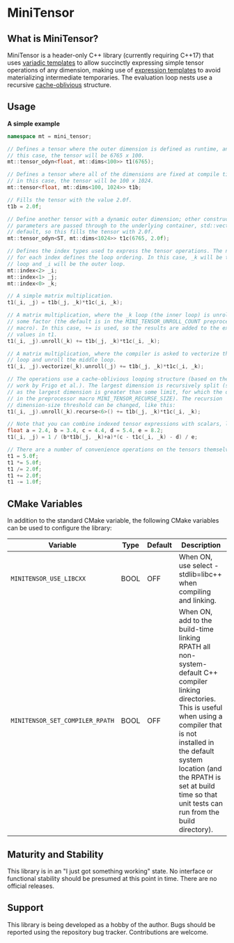# MiniTensor

## What is MiniTensor?

MiniTensor is a header-only C++ library (currently requiring C++17) that uses [variadic templates](https://en.wikipedia.org/wiki/Variadic_template) to allow succinctly expressing simple tensor operations of any dimension, making use of [expression templates](https://en.wikipedia.org/wiki/Expression_templates) to avoid materializing intermediate temporaries. The evaluation loop nests use a recursive [cache-oblivious](https://en.wikipedia.org/wiki/Cache-oblivious_algorithm) structure.

## Usage

**A simple example**
```cpp
namespace mt = mini_tensor;

// Defines a tensor where the outer dimension is defined as runtime, and in
// this case, the tensor will be 6765 x 100.
mt::tensor_odyn<float, mt::dims<100>> t1(6765);

// Defines a tensor where all of the dimensions are fixed at compile time, and
// in this case, the tensor will be 100 x 1024.
mt::tensor<float, mt::dims<100, 1024>> t1b;

// Fills the tensor with the value 2.0f.
t1b = 2.0f;

// Define another tensor with a dynamic outer dimension; other constructor
// parameters are passed through to the underlying container, std::vector by
// default, so this fills the tensor with 2.0f.
mt::tensor_odyn<ST, mt::dims<1024>> t1c(6765, 2.0f);

// Defines the index types used to express the tensor operations. The numbers
// for each index defines the loop ordering. In this case, _k will be the inner
// loop and _i will be the outer loop.
mt::index<2> _i;
mt::index<1> _j;
mt::index<0> _k;

// A simple matrix multiplication.
t1(_i, _j) = t1b(_j, _k)*t1c(_i, _k);

// A matrix multiplication, where the _k loop (the inner loop) is unrolled by
// some factor (the default is in the MINI_TENSOR_UNROLL_COUNT preprocessor
// macro). In this case, += is used, so the results are added to the existing
// values in t1.
t1(_i, _j).unroll(_k) += t1b(_j, _k)*t1c(_i, _k);

// A matrix multiplication, where the compiler is asked to vectorize the inner
// loop and unroll the middle loop.
t1(_i, _j).vectorize(_k).unroll(_j) += t1b(_j, _k)*t1c(_i, _k);

// The operations use a cache-oblivious looping structure (based on the well-known
// work by Frigo et al.). The largest dimension is recursively split (so long
// as the largest dimension is greater than some limit, for which the default is
// in the preprocessor macro MINI_TENSOR_RECURSE_SIZE). The recursion
// dimension-size threshold can be changed, like this:
t1(_i, _j).unroll(_k).recurse<6>() += t1b(_j, _k)*t1c(_i, _k);

// Note that you can combine indexed tensor expressions with scalars, like this:
float a = 2.4, b = 3.4, c = 4.4, d = 5.4, e = 8.2;
t1(_i, _j) = 1 / (b*t1b(_j, _k)+a)*(c - t1c(_i, _k) - d) / e;

// There are a number of convenience operations on the tensors themselves:
t1 = 5.0f;
t1 *= 5.0f;
t1 /= 2.0f;
t1 += 2.0f;
t1 -= 1.0f;
```

## CMake Variables

In addition to the standard CMake variable, the following CMake variables can be used to configure the library:

| Variable | Type | Default | Description |
| --- | --- | --- | --- |
| `MINITENSOR_USE_LIBCXX` | BOOL | OFF | When ON, use select -stdlib=libc++ when compiling and linking. |
| `MINITENSOR_SET_COMPILER_RPATH` | BOOL | OFF | When ON, add to the build-time linking RPATH all non-system-default C++ compiler linking directories. This is useful when using a compiler that is not installed in the default system location (and the RPATH is set at build time so that unit tests can run from the build directory). |

## Maturity and Stability

This library is in an "I just got something working" state. No interface or functional stability should be presumed at this point in time. There are no official releases.

## Support

This library is being developed as a hobby of the author. Bugs should be reported using the repository bug tracker. Contributions are welcome.

